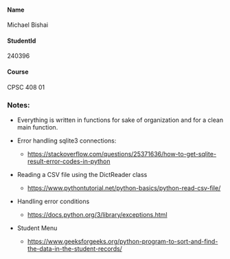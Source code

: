 #### Name
Michael Bishai
#### StudentId
240396
#### Course
CPSC 408 01
### Notes:
* Everything is written in functions for sake of organization and for a clean main function.

* Error handling sqlite3 connections:
  * https://stackoverflow.com/questions/25371636/how-to-get-sqlite-result-error-codes-in-python
* Reading a CSV file using the DictReader class
    * https://www.pythontutorial.net/python-basics/python-read-csv-file/
* Handling error conditions
  * https://docs.python.org/3/library/exceptions.html
* Student Menu
  * https://www.geeksforgeeks.org/python-program-to-sort-and-find-the-data-in-the-student-records/
